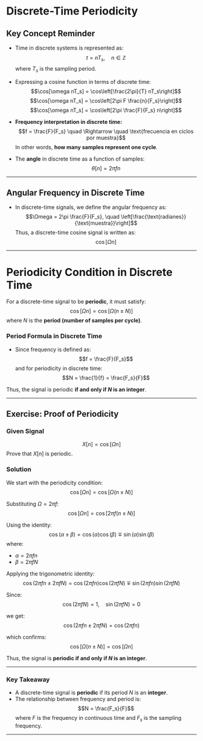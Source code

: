 # **Discrete-Time Periodicity**

## **Key Concept Reminder**

- Time in discrete systems is represented as:
  $$t = nT_s, \quad n \in \mathbb{Z}$$
  where $T_s$ is the sampling period.

- Expressing a cosine function in terms of discrete time:
  $$\cos[\omega nT_s] = \cos\left[\frac{2\pi}{T} nT_s\right]$$
  $$\cos[\omega nT_s] = \cos\left[2\pi F \frac{n}{F_s}\right]$$
  $$\cos[\omega nT_s] = \cos\left[2\pi \frac{F}{F_s} n\right]$$

- **Frequency interpretation in discrete time:**
  $$f = \frac{F}{F_s} \quad \Rightarrow \quad \text{frecuencia en ciclos por muestra}$$
  In other words, **how many samples represent one cycle**.

- The **angle** in discrete time as a function of samples:
  $$\theta[n] = 2\pi f n$$

---

## **Angular Frequency in Discrete Time**

- In discrete-time signals, we define the angular frequency as:
  $$\Omega = 2\pi \frac{F}{F_s}, \quad \left[\frac{\text{radianes}}{\text{muestra}}\right]$$
  Thus, a discrete-time cosine signal is written as:
  $$\cos [\Omega n]$$

---

# **Periodicity Condition in Discrete Time**

For a discrete-time signal to be **periodic**, it must satisfy:
$$\cos[\Omega n] = \cos[\Omega (n \pm N)]$$
where $N$ is the **period (number of samples per cycle)**.

### **Period Formula in Discrete Time**

- Since frequency is defined as:
  $$f = \frac{F}{F_s}$$
  and for periodicity in discrete time:
  $$N = \frac{1}{f} = \frac{F_s}{F}$$

Thus, the signal is periodic **if and only if $N$ is an integer**.

---

## **Exercise: Proof of Periodicity**

### **Given Signal**
$$X[n] = \cos[\Omega n]$$
Prove that $X[n]$ is periodic.

### **Solution**

We start with the periodicity condition:
$$\cos[\Omega n] = \cos[\Omega (n \pm N)]$$

Substituting $\Omega = 2\pi f$:
$$\cos[\Omega n] = \cos[2\pi f (n \pm N)]$$

Using the identity:
$$\cos(\alpha \pm \beta) = \cos(\alpha)\cos(\beta) \mp \sin(\alpha)\sin(\beta)$$
where:
- $\alpha = 2\pi f n$
- $\beta = 2\pi f N$

Applying the trigonometric identity:
$$\cos(2\pi f n \pm 2\pi f N ) = \cos(2\pi f n)\cos(2\pi f N) \mp \sin(2\pi f n)\sin(2\pi f N)$$

Since:
$$\cos(2\pi f N) = 1, \quad \sin(2\pi f N) = 0$$

we get:
$$\cos(2\pi f n \pm 2\pi f N ) = \cos(2\pi f n)$$

which confirms:
$$\cos[\Omega (n \pm N)] = \cos[\Omega n]$$

Thus, the signal is **periodic if and only if $N$ is an integer**.

---

### **Key Takeaway**
- A discrete-time signal is **periodic** if its period $N$ is an **integer**.
- The relationship between frequency and period is:
  $$N = \frac{F_s}{F}$$
  where $F$ is the frequency in continuous time and $F_s$ is the sampling frequency.

---
